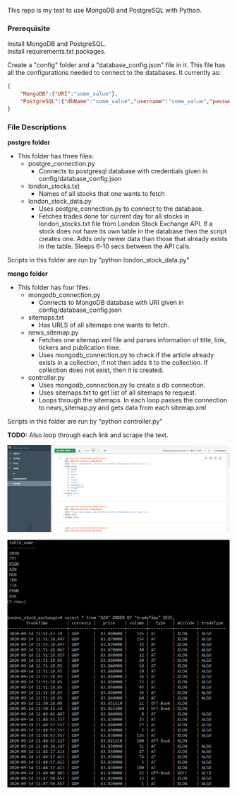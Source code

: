 This repo is my test to use MongoDB and PostgreSQL with Python.

### Prerequisite

Install MongoDB and PostgreSQL.<br>
Install requirements.txt packages.

Create a "config" folder and a "database_config.json" file in it. This file has all the configurations needed to connect to the databases. It currently as:<br>
```json
{
    "MongoDB":{"URI":"some_value"},
    "PostgreSQL":{"dbName":"some_value","username":"some_value","password":"some_value","host":"some_value","port":"some_value"}
}
```

### File Descriptions

**postgre folder**
- This folder has three files:
    - postgre_connection.py
        - Connects to postgresql database with credentials given in config/database_config.json
    - london_stocks.txt
        - Names of all stocks that one wants to fetch
    - london_stock_data.py
        - Uses postgre_connection.py to connect to the database.
        - Fetches trades done for current day for all stocks in london_stocks.txt file from London Stock Exchange API. If a stock does not have its own table in the database then the script creates one. Adds only newer data than those that already exists in the table. Sleeps 6-10 secs between the API calls.

Scripts in this folder are run by "python london_stock_data.py"

**mongo folder**
- This folder has four files:
    - mongodb_connection.py
        - Connects to MongoDB database with URI given in config/database_config.json
    - sitemaps.txt
        - Has URLS of all sitemaps one wants to fetch.
    - news_sitemap.py
        - Fetches one sitemap.xml file and parses information of title, link, tickers and publication time.
        - Uses mongodb_connection.py to check if the article already exists in a collection, if not then adds it to the collection. If collection does not exist, then it is created.
    - controller.py
        - Uses mongodb_connection.py to create a db connection.
        - Uses sitemaps.txt to get list of all sitemaps to request.
        - Loops through the sitemaps. In each loop passes the connection to news_sitemap.py and gets data from each sitemap.xml

Scripts in this folder are run by "python controller.py"

**TODO:**
Also loop through each link and scrape the text.

![Image of Mongo](assets/mongo_example.png)

![Image of Postgre](assets/postgre_example.png)